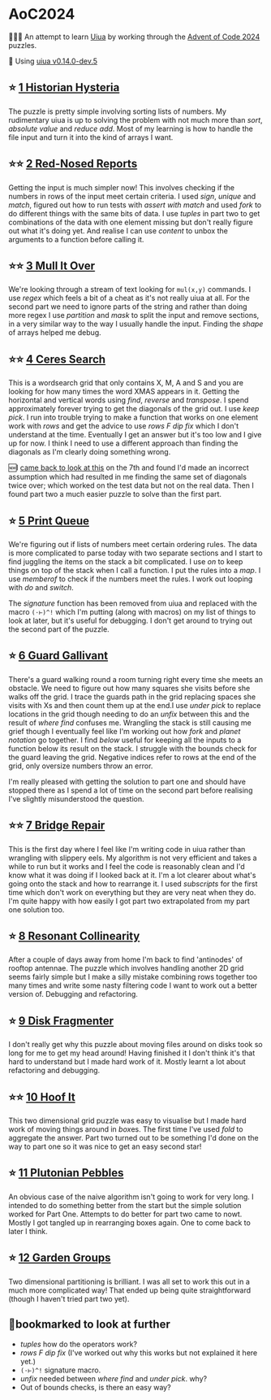 # AoC2024

👩🏻‍💻 An attempt to learn [Uiua](https://www.uiua.org/) by working through the [Advent of Code 2024](https://adventofcode.com/2024) puzzles.

📀 Using [uiua v0.14.0-dev.5 ](https://github.com/uiua-lang/uiua#90b11407)

## ⭐️ [1 Historian Hysteria](day1)

The puzzle is pretty simple involving sorting lists of numbers. My rudimentary uiua is up to solving the problem with not much more than *sort*, *absolute value* and *reduce add*.  Most of my learning is how to handle the file input and turn it into the kind of arrays I want.

## ⭐️⭐️ [2 Red-Nosed Reports](day2)

Getting the input is much simpler now! This involves checking if the numbers in rows of the input meet certain criteria. I used *sign*, *unique* and *match*, figured out how to run tests with *assert with match* and used *fork* to do different things with the same bits of data. I use *tuples* in part two to get combinations of the data with one element missing but don't really figure out what it's doing yet. And realise I can use *content* to unbox the arguments to a function before calling it.

## ⭐️⭐️ [3 Mull It Over](day3)
We're looking through a stream of text looking for `mul(x,y)` commands. I use *regex* which feels a bit of a cheat as it's not really uiua at all. For the second part we need to ignore parts of the string and rather than doing more regex I use *partition* and *mask* to split the input and remove sections, in a very similar way to the way I usually handle the input. Finding the *shape* of arrays helped me debug.

## ⭐️⭐️ [4 Ceres Search](day4)
This is a wordsearch grid that only contains X, M, A and S and you are looking for how many times the word XMAS appears in it. Getting the horizontal and vertical words using *find*, *reverse* and *transpose*. I spend approximately forever trying to get the diagonals of the grid out. I use *keep* *pick*. I run into trouble trying to make a function that works on one element work with *rows* and get the advice to use *rows F dip fix* which I don't understand at the time. Eventually I get an answer but it's too low and I give up for now. I think I need to use a different approach than finding the diagonals as I'm clearly doing something wrong.

🆕I [came back to look at this](day4/redux.md) on the 7th and found I'd made an incorrect assumption which had resulted in me finding the same set of diagonals twice over; which worked on the test data but not on the real data. Then I found part two a much easier puzzle to solve than the first part.

## ⭐️ [5 Print Queue](day5)
We're figuring out if lists of numbers meet certain ordering rules. The data is more complicated to parse today with two separate sections and I start to find juggling the items on the stack a bit complicated. I use *on* to keep things on top of the stack when I call a function. I put the rules into a *map*.  I use *memberof* to check if the numbers meet the rules. I work out looping with *do* and *switch*.

The *signature* function has been removed from uiua and replaced with the macro `(⋅⊢)^!` which I'm putting (along with macros) on my list of things to look at later, but it's useful for debugging. I don't get around to trying out the second part of the puzzle.

## ⭐️ [6 Guard Gallivant](day6)
There's a guard walking round a room turning right every time she meets an obstacle. We need to figure out how many squares she visits before she walks off the grid. I trace the guards path in the grid replacing spaces she visits with Xs and then count them up at the end.I use *under pick* to replace locations in the grid though needing to do an *unfix* between this and the result of *where find* confuses me. Wrangling the stack is still causing me grief though I eventually feel like I'm working out how *fork* and *planet notation* go together.  I find *below* useful for keeping all the inputs to a function below its result on the stack. I struggle with the bounds check for the guard leaving the grid. Negative indices refer to rows at the end of the grid, only oversize numbers throw an error. 

I'm really pleased with getting the solution to part one and should have stopped there as I spend a lot of time on the second part before realising I've slightly misunderstood the question.

##  ⭐️⭐️ [7 Bridge Repair](day7)

This is the first day where I feel like I'm writing code in uiua rather than wrangling with slippery eels. My algorithm is not very efficient and takes a while to run but it works and I feel the code is reasonably clean and I'd know what it was doing if I looked back at it. I'm a lot clearer about what's going onto the stack and how to rearrange it. I used *subscripts* for the first time which don't work on everything but they are very neat when they do. I'm quite happy with how easily I got part two extrapolated from my part one solution too.

## ⭐️ [8 Resonant Collinearity](day8)

After a couple of days away from home I'm back to find 'antinodes' of rooftop antennae. The puzzle which involves handling another 2D grid seems fairly simple but I make a silly mistake combining rows together too many times and write some nasty filtering code I want to work out a better version of. Debugging and refactoring.


## ⭐️ [9 Disk Fragmenter](day9)

I don't really get why this puzzle about moving files around on disks took so long for me to get my head around! Having finished it I don't think it's that hard to understand but I made hard work of it. Mostly learnt a lot about refactoring and debugging.

## ⭐️⭐️ [10 Hoof It](day10)

This two dimensional grid puzzle was easy to visualise but I made hard work of moving things around in *box*es. The first time I've used *fold* to aggregate the answer. Part two turned out to be something I'd done on the way to part one so it was nice to get an easy second star!

## ⭐️ [11 Plutonian Pebbles](day11)

An obvious case of the naive algorithm isn't going to work for very long. I intended to do something better from the start but the simple solution worked for Part One. Attempts to do better for part two came to nowt. Mostly I got tangled up in rearranging boxes again. One to come back to later I think.

## ⭐️ [12 Garden Groups](day12)

Two dimensional partitioning is brilliant. I was all set to work this out in a much more complicated way! That ended up being quite straightforward (though I haven't tried part two yet).

## 📑bookmarked to look at further
- *tuples* how do the operators work?
- *rows F dip fix* (I've worked out why this works but not explained it here yet.)
- `(⋅⊢)^!` signature macro.
- *unfix* needed between *where find* and *under pick*. why?
- Out of bounds checks, is there an easy way?
